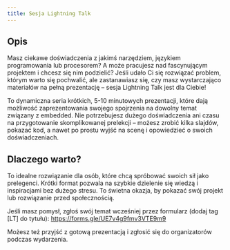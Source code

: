 ```yaml
---
title: Sesja Lightning Talk
---
```


## Opis
Masz ciekawe doświadczenia z jakimś narzędziem, językiem programowania lub procesorem? A może pracujesz nad fascynującym projektem i chcesz się nim podzielić? Jeśli udało Ci się rozwiązać problem, którym warto się pochwalić, ale zastanawiasz się, czy masz wystarczająco materiałów na pełną prezentację – sesja Lightning Talk jest dla Ciebie!

To dynamiczna seria krótkich, 5-10 minutowych prezentacji, które dają możliwość zaprezentowania swojego spojrzenia na dowolny temat związany z embedded. Nie potrzebujesz dużego doświadczenia ani czasu na przygotowanie skomplikowanej prelekcji – możesz zrobić kilka slajdów, pokazać kod, a nawet po prostu wyjść na scenę i opowiedzieć o swoich doświadczeniach.

## Dlaczego warto?
To idealne rozwiązanie dla osób, które chcą spróbować swoich sił jako prelegenci. Krótki format pozwala na szybkie dzielenie się wiedzą i inspiracjami bez dużego stresu. To świetna okazja, by pokazać swój projekt lub rozwiązanie przed społecznością.

Jeśli masz pomysł, zgłoś swój temat wcześniej przez formularz (dodaj tag [LT] do tytułu):
https://forms.gle/UE7v4g9fmv3VTE9m9

Możesz też przyjść z gotową prezentacją i zgłosić się do organizatorów podczas wydarzenia.
